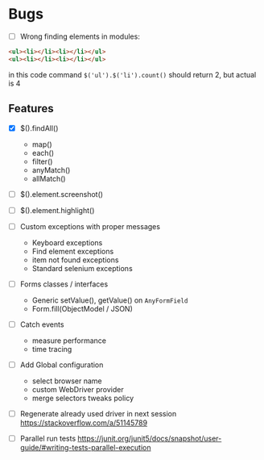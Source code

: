 # Bugs
- [ ] Wrong finding elements in modules: 
```html
<ul><li></li><li></li></ul>
<ul><li></li><li></li></ul>
```
in this code command `$('ul').$('li').count()` should return 2, but actual is 4

## Features
- [x] $().findAll()
    - map()
    - each()
    - filter()
    - anyMatch()
    - allMatch()
  
- [ ] $().element.screenshot()
- [ ] $().element.highlight()


- [ ] Custom exceptions with proper messages
    - Keyboard exceptions
    - Find element exceptions
    - item not found exceptions
    - Standard selenium exceptions
    
- [ ] Forms classes / interfaces
    - Generic setValue(), getValue() on `AnyFormField`
    - Form.fill(ObjectModel / JSON)
    
- [ ] Catch events
    - measure performance
    - time tracing
    
- [ ] Add Global configuration
    - select browser name
    - custom WebDriver provider
    - merge selectors tweaks policy

- [ ] Regenerate already used driver in next session
    https://stackoverflow.com/a/51145789
  
- [ ] Parallel run tests
  https://junit.org/junit5/docs/snapshot/user-guide/#writing-tests-parallel-execution
